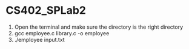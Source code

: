 # CS402_SPLab2

1. Open the terminal and make sure the directory is the right directory 
2. gcc employee.c library.c -o employee
3. ./employee input.txt
